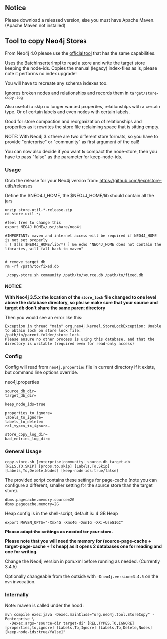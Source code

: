 ## Notice

Please download a released version, else you must have Apache Maven. (Apache Maven not installed)

## Tool to copy Neo4j Stores

From Neo4j 4.0 please use the [official tool](https://neo4j.com/docs/operations-manual/current/backup-restore/copy-database/) that has the same capabilities.

Uses the BatchInserterImpl to read a store and write the target store keeping the node-ids.
Copies the manual (legacy) index-files as is, please note it performs no index upgrade!

You will have to recreate any schema indexes too.

Ignores broken nodes and relationships and records them in `target/store-copy.log`

Also useful to skip no longer wanted properties, relationships with a certain type.
Or of certain labels and even nodes with certain labels.

Good for store compaction and reorganization of relationships and properties as
it rewrites the store file reclaiming space that is sitting empty.

NOTE: With Neo4j 3.x there are two different store formats, so you have to provide "enterprise" or "community" as first argument of the call!

You can now also decide if you want to compact the node-store, then you have to pass "false" as the parameter for keep-node-ids.

### Usage

Grab the release for your Neo4j version from: https://github.com/jexp/store-utils/releases

Define the $NEO4J_HOME, the $NEO4J_HOME/lib should contain all the jars

```
unzip store-util-*-release.zip 
cd store-util-*/

#feel free to change this
export NEO4J_HOME=/usr/share/neo4j

#IMPORTANT: maven and internet access will be required if NEO4J_HOME is not set properly
[ ! $(ls $NEO4J_HOME/lib/*) ] && echo "NEO4J_HOME does not contain the libraries, will fall back to maven"


# remove target db
rm -rf /path/to/fixed.db

./copy-store.sh community /path/to/source.db /path/to/fixed.db
```

#### NOTICE

**With Neo4j 3.5.x the location of the `store_lock` file changed to one level above the database directory, so please make sure that your source and target db don't share the same parent directory**

Then you would see an error like this:

```
Exception in thread "main" org.neo4j.kernel.StoreLockException: Unable to obtain lock on store lock file: 
/path/to/parent-folder/store_lock. 
Please ensure no other process is using this database, and that the directory is writable (required even for read-only access)
```

### Config 

Config will read from `neo4j.properties` file in current directory if it exists, but command line options override.

neo4j.properties

```
source_db_dir=
target_db_dir=

keep_node_ids=true

properties_to_ignore=
labels_to_ignore=
labels_to_delete=
rel_types_to_ignore=

store_copy_log_dir=
bad_entries_log_dir=
```

### General Usage

    copy-store.sh [enterprise|community] source.db target.db [RELS,TO,SKIP] [props,to,skip] [Labels,To,Skip] [Labels,To,Delete,Nodes] [keep-node-ids:true/false]


The provided script contains these settings for page-cache (note you can configure a different, smaller setting for the source store than the target store).

    dbms.pagecache.memory.source=2G
    dbms.pagecache.memory=2G

Heap config is in the shell-script, default is: 4 GB Heap

    export MAVEN_OPTS="-Xmx4G -Xms4G -Xmn1G -XX:+UseG1GC"

**Please adapt the settings as needed for your store.**

**Please note that you will need the memory for (source-page-cache + target-page-cache + 1x heap) as it opens 2 databases one for reading and one for writing.**

Change the Neo4j version in pom.xml before running as needed. (Currently 3.4.5)

Optionally changeable from the outside with `-Dneo4j.version=3.4.5` on the `mvn` invocation.

### Internally



Note: maven is called under the hood :

    mvn compile exec:java -Dexec.mainClass="org.neo4j.tool.StoreCopy" -Penterprise \
      -Dexec.args="source-dir target-dir [REL,TYPES,TO,IGNORE] [properties,to,ignore] [Labels,To,Ignore] [Labels,To,Delete,Nodes] [keep-node-ids:true/false]"

